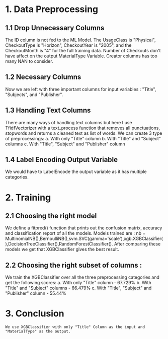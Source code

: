 # 1. Data Preprocessing 
## 1.1 Drop Unnecessary Columns
The ID column is not fed to the ML Model. The UsageClass is "Physical", CheckoutType is "Horizon", CheckoutYear is "2005", and the CheckoutMonth is "4" for the full training data. Number of Checkouts don't have affect on the output MaterialType Variable. Creator columns has too many NAN to consider.
## 1.2 Necessary Columns
Now we are left with three important columns for input variables : "Title", "Subjects", and "Publisher".
## 1.3 Handling Text Columns
There are many ways of handling text columns but here I use TfidfVectorizer with a text_process function that removes all punctuations, stopwords and returns a cleaned text as list of words.
We can create 3 type of preprocessings:
	 a. With only "Title" column
	 b. With "Title" and "Subject" columns
	 c. With "Title", "Subject" and "Publisher" column
## 1.4 Label Encoding Output Variable
We would have to LabelEncode the output variable as it has multiple categories.

# 2. Training
## 2.1 Choosing the right model
We define a fitpred() function that prints out the confusion matrix, accuracy and classification report of all the models.
Models trained are : nb = MultinomialNB(),BernoulliNB(),svm.SVC(gamma='scale'),xgb.XGBClassifier(),DecisionTreeClassifier(),RandomForestClassifier().
After comparing these models we get that XGBClassifier gives the best result.
## 2.2 Choosing the right subset of columns :
We train the XGBClassifier over all the three preprocessing categories and get the following scores:
	 a. With only "Title" column - 67.729%
	 b. With "Title" and "Subject" columns - 66.479%
	 c. With "Title", "Subject" and "Publisher" column - 55.44%
# 3. Conclusion
	We use XGBClassifier with only "Title" Column as the input and "MaterialType" as the output.
